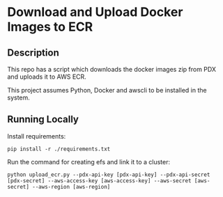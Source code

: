 # Download and Upload Docker Images to ECR

## Description

This repo has a script which downloads the docker images zip from PDX and uploads it to AWS ECR.

This project assumes Python, Docker and awscli to be installed in the system.

## Running Locally

Install requirements:
```console
pip install -r ./requirements.txt
```

Run the command for creating efs and link it to a cluster:

```console
python upload_ecr.py --pdx-api-key [pdx-api-key] --pdx-api-secret [pdx-secret] --aws-access-key [aws-access-key] --aws-secret [aws-secret] --aws-region [aws-region]
```
